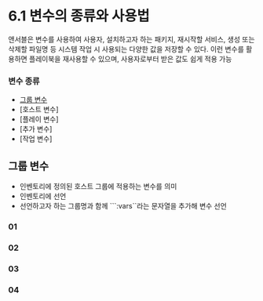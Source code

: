 # 6.1 변수의 종류와 사용법
  앤서블은 변수를 사용하여 사용자, 설치하고자 하는 패키지, 재시작할 서비스, 생성 또는 삭제할 파일명 등 시스템 작업 시 사용되는 다양한 값을 저장할 수 있다. 이런 변수를 활용하면 플레이북을 재사용할 수 있으며, 사용자로부터 받은 값도 쉽게 적용 가능

### 변수 종류 
  - [그룹 변수](#그룹-변수)
  - [호스트 변수]
  - [플레이 변수]
  - [추가 변수]
  - [작업 변수]

## 그룹 변수
  - 인벤토리에 정의된 호스트 그룹에 적용하는 변수를 의미
  - 인벤토리에 선언
  - 선언하고자 하는 그룹명과 함께 ```:vars``라는 문자열을 추가해 변수 선언
### 01

### 02

### 03

### 04

